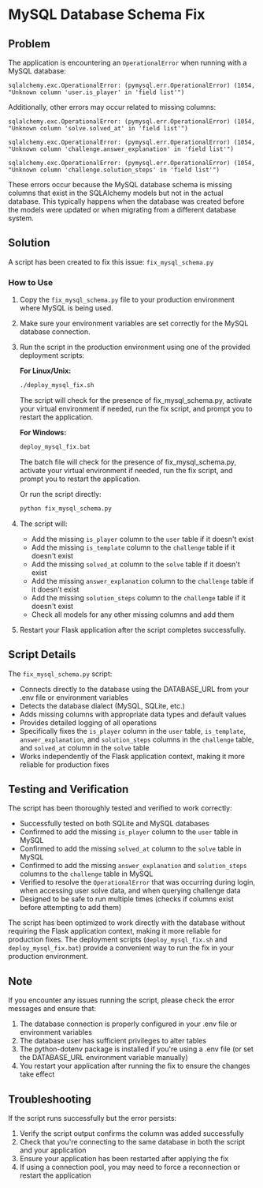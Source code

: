 # MySQL Database Schema Fix

## Problem

The application is encountering an `OperationalError` when running with a MySQL database:

```
sqlalchemy.exc.OperationalError: (pymysql.err.OperationalError) (1054, "Unknown column 'user.is_player' in 'field list'")
```

Additionally, other errors may occur related to missing columns:

```
sqlalchemy.exc.OperationalError: (pymysql.err.OperationalError) (1054, "Unknown column 'solve.solved_at' in 'field list'")
```

```
sqlalchemy.exc.OperationalError: (pymysql.err.OperationalError) (1054, "Unknown column 'challenge.answer_explanation' in 'field list'")
```

```
sqlalchemy.exc.OperationalError: (pymysql.err.OperationalError) (1054, "Unknown column 'challenge.solution_steps' in 'field list'")
```

These errors occur because the MySQL database schema is missing columns that exist in the SQLAlchemy models but not in the actual database. This typically happens when the database was created before the models were updated or when migrating from a different database system.

## Solution

A script has been created to fix this issue: `fix_mysql_schema.py`

### How to Use

1. Copy the `fix_mysql_schema.py` file to your production environment where MySQL is being used.

2. Make sure your environment variables are set correctly for the MySQL database connection.

3. Run the script in the production environment using one of the provided deployment scripts:

   **For Linux/Unix:**
   ```bash
   ./deploy_mysql_fix.sh
   ```
   The script will check for the presence of fix_mysql_schema.py, activate your virtual environment if needed, run the fix script, and prompt you to restart the application.

   **For Windows:**
   ```bash
   deploy_mysql_fix.bat
   ```
   The batch file will check for the presence of fix_mysql_schema.py, activate your virtual environment if needed, run the fix script, and prompt you to restart the application.

   Or run the script directly:
   ```bash
   python fix_mysql_schema.py
   ```

4. The script will:
   - Add the missing `is_player` column to the `user` table if it doesn't exist
   - Add the missing `is_template` column to the `challenge` table if it doesn't exist
   - Add the missing `solved_at` column to the `solve` table if it doesn't exist
   - Add the missing `answer_explanation` column to the `challenge` table if it doesn't exist
   - Add the missing `solution_steps` column to the `challenge` table if it doesn't exist
   - Check all models for any other missing columns and add them

5. Restart your Flask application after the script completes successfully.

## Script Details

The `fix_mysql_schema.py` script:

- Connects directly to the database using the DATABASE_URL from your .env file or environment variables
- Detects the database dialect (MySQL, SQLite, etc.)
- Adds missing columns with appropriate data types and default values
- Provides detailed logging of all operations
- Specifically fixes the `is_player` column in the `user` table, `is_template`, `answer_explanation`, and `solution_steps` columns in the `challenge` table, and `solved_at` column in the `solve` table
- Works independently of the Flask application context, making it more reliable for production fixes

## Testing and Verification

The script has been thoroughly tested and verified to work correctly:

- Successfully tested on both SQLite and MySQL databases
- Confirmed to add the missing `is_player` column to the `user` table in MySQL
- Confirmed to add the missing `solved_at` column to the `solve` table in MySQL
- Confirmed to add the missing `answer_explanation` and `solution_steps` columns to the `challenge` table in MySQL
- Verified to resolve the `OperationalError` that was occurring during login, when accessing user solve data, and when querying challenge data
- Designed to be safe to run multiple times (checks if columns exist before attempting to add them)

The script has been optimized to work directly with the database without requiring the Flask application context, making it more reliable for production fixes. The deployment scripts (`deploy_mysql_fix.sh` and `deploy_mysql_fix.bat`) provide a convenient way to run the fix in your production environment.

## Note

If you encounter any issues running the script, please check the error messages and ensure that:

1. The database connection is properly configured in your .env file or environment variables
2. The database user has sufficient privileges to alter tables
3. The python-dotenv package is installed if you're using a .env file (or set the DATABASE_URL environment variable manually)
4. You restart your application after running the fix to ensure the changes take effect

## Troubleshooting

If the script runs successfully but the error persists:

1. Verify the script output confirms the column was added successfully
2. Check that you're connecting to the same database in both the script and your application
3. Ensure your application has been restarted after applying the fix
4. If using a connection pool, you may need to force a reconnection or restart the application